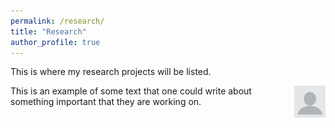 ```yaml
---
permalink: /research/
title: "Research"
author_profile: true
---
```


This is where my research projects will be listed.

<img src="/images/profile.png" align="right" width="10%"/>
This is an example of some text that one could write about something important that they are working on.
